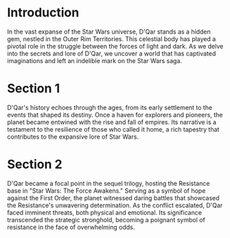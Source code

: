 # Introduction

In the vast expanse of the Star Wars universe, D'Qar stands as a hidden gem, nestled in the Outer Rim Territories.
This celestial body has played a pivotal role in the struggle between the forces of light and dark.
As we delve into the secrets and lore of D'Qar, we uncover a world that has captivated imaginations and left an indelible mark on the Star Wars saga.

# Section 1

D'Qar's history echoes through the ages, from its early settlement to the events that shaped its destiny.
Once a haven for explorers and pioneers, the planet became entwined with the rise and fall of empires.
Its narrative is a testament to the resilience of those who called it home, a rich tapestry that contributes to the expansive lore of Star Wars.

# Section 2

D'Qar became a focal point in the sequel trilogy, hosting the Resistance base in "Star Wars: The Force Awakens." Serving as a symbol of hope against the First Order, the planet witnessed daring battles that showcased the Resistance's unwavering determination.
As the conflict escalated, D'Qar faced imminent threats, both physical and emotional.
Its significance transcended the strategic stronghold, becoming a poignant symbol of resistance in the face of overwhelming odds.
